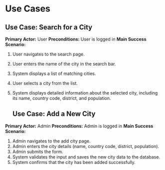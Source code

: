 # Use Cases

## Use Case: Search for a City

**Primary Actor:** User
**Preconditions:** User is logged in
**Main Success Scenario:**
1. User navigates to the search page.
2. User enters the name of the city in the search bar.
3. System displays a list of matching cities.
4. User selects a city from the list.
5. System displays detailed information about the selected city, including its name, country code, district, and population.

   ## Use Case: Add a New City

**Primary Actor:** Admin
**Preconditions:** Admin is logged in
**Main Success Scenario:**
1. Admin navigates to the add city page.
2. Admin enters the city details (name, country code, district, population).
3. Admin submits the form.
4. System validates the input and saves the new city data to the database.
5. System confirms that the city has been added successfully.
